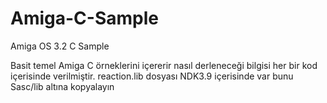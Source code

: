 # Amiga-C-Sample
Amiga OS 3.2 C Sample

Basit temel Amiga C örneklerini içererir nasıl derleneceği bilgisi her bir kod içerisinde verilmiştir.
reaction.lib dosyası NDK3.9 içerisinde var bunu Sasc/lib altına kopyalayın
